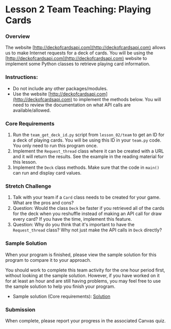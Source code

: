 # Lesson 2 Team Teaching: Playing Cards

### Overview

The website [http://deckofcardsapi.com](http://deckofcardsapi.com) allows us to make Internet requests for a deck of cards. You will be using the [http://deckofcardsapi.com](http://deckofcardsapi.com) website to implement some Python classes to retrieve playing card information.

### Instructions:

- Do not include any other packages/modules.
- Use the website [http://deckofcardsapi.com](http://deckofcardsapi.com) to implement the methods below. You will need to review the documentation on what API calls are available/allowed.

### Core Requirements

1. Run the `team_get_deck_id.py` script from `lesson_02/team` to get an ID for a deck of playing cards. You will be using this ID in your `team.py` code. You only need to run this program once.
2. Implement the `Request_thread` class where it can be created with a URL and it will return the results. See the example in the reading material for this lesson.
3. Implement the `Deck` class methods. Make sure that the code in `main()` can run and display card values.


### Stretch Challenge

1. Talk with your team if a `Card` class needs to be created for your game. What are the pros and cons?
2. Question: Would the class `Deck` be faster if you retrieved all of the cards for the deck when you reshuffle instead of making an API call for draw every card?  If you have the time, implement this feature.
3. Question: Why do you think that it's important to have the `Request_thread` class?  Why not just make the API calls in `Deck` directly?

### Sample Solution

When your program is finished, please view the sample solution for this program to compare it to your approach.

You should work to complete this team activity for the one hour period first, without looking at the sample solution. However, if you have worked on it for at least an hour and are still having problems, you may feel free to use the sample solution to help you finish your program.

- Sample solution (Core requirements): [Solution](../team/team_solution.py)

### Submission

When complete, please report your progress in the associated Canvas quiz.
